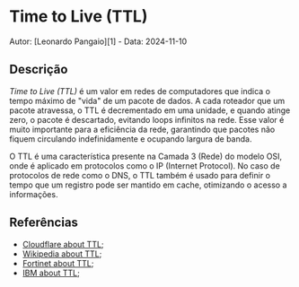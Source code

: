 # Time to Live (TTL)

Autor: [Leonardo Pangaio][1] - Data: 2024-11-10

## Descrição

*Time to Live (TTL)* é um valor em redes de computadores que indica o tempo máximo de "vida" de um pacote de dados. A cada roteador que um pacote atravessa, o TTL é decrementado em uma unidade, e quando atinge zero, o pacote é descartado, evitando loops infinitos na rede. Esse valor é muito importante para a eficiência da rede, garantindo que pacotes não fiquem circulando indefinidamente e ocupando largura de banda.

O TTL é uma característica presente na Camada 3 (Rede) do modelo OSI, onde é aplicado em protocolos como o IP (Internet Protocol). No caso de protocolos de rede como o DNS, o TTL também é usado para definir o tempo que um registro pode ser mantido em cache, otimizando o acesso a informações.

## Referências

- [Cloudflare about TTL](https://www.cloudflare.com/pt-br/learning/cdn/glossary/time-to-live-ttl/);
- [Wikipedia about TTL](https://en.wikipedia.org/wiki/Time_to_live);
- [Fortinet about TTL](https://www.fortinet.com/resources/cyberglossary/what-is-ttl);
- [IBM about TTL](https://www.ibm.com/topics/time-to-live);